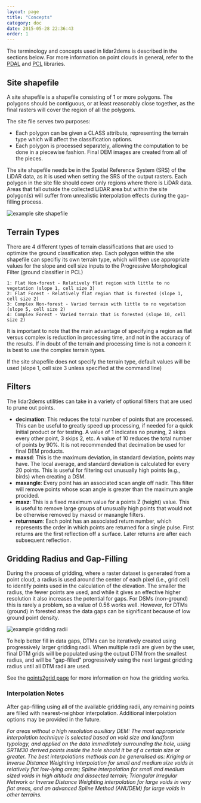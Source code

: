 ```yaml
---
layout: page
title: "Concepts"
category: doc
date: 2015-05-28 22:36:43
order: 1
---
```


The terminology and concepts used in lidar2dems is described in the sections below. For more information on point clouds in general, refer to the [PDAL](http://pdal.io) and [PCL](http://pointclouds.org) libraries.


## Site shapefile
A site shapefile is a shapefile consisting of 1 or more polygons. The polygons should be contiguous, or at least reasonably close together, as the final rasters will cover the region of all the polygons.

The site file serves two purposes:

* Each polygon can be given a CLASS attribute, representing the terrain type which will affect the classification options.
* Each polygon is processed separately, allowing the computation to be done in a piecewise fashion. Final DEM images are created from all of the pieces.

The site shapefile needs be in the Spatial Reference System (SRS) of the LiDAR data, as it is used when setting the SRS of the output rasters. Each polygon in the site file should cover only regions where there is LiDAR data. Areas that fall outside the collected LiDAR area but within the site polygon(s) will suffer from unrealistic interpolation effects during the gap-filling process.

![example site shapefile](/lidar2dems/assets/site.jpg)

## Terrain Types
There are 4 different types of terrain classifications that are used to optimize the ground classification step. Each polygon within the site shapefile can specifiy its own terrain type, which will then use appropriate values for the slope and cell size inputs to the Progressive Morphological Filter (ground classifier in PCL)

    1: Flat Non-forest - Relatively flat region with little to no vegetation (slope 1, cell size 3)
    2: Flat Forest - Relatively flat region that is forested (slope 1, cell size 2)
    3: Complex Non-forest - Varied terrain with little to no vegetation (slope 5, cell size 2)
    4: Complex Forest - Varied terrain that is forested (slope 10, cell size 2)

It is important to note that the main advantage of specifying a region as flat versus complex is reduction in processing time, and not in the accuracy of the results. If in doubt of the terrain and processing time is not a concern it is best to use the complex terrain types.

If the site shapefile does not specify the terrain type, default values will be used (slope 1, cell size 3 unless specified at the command line)


## Filters
The lidar2dems utilities can take in a variety of optional filters that are used to prune out points.

* **decimation**: This reduces the total number of points that are processed. This can be useful to greatly speed up processing, if needed for a quick initial product or for testing. A value of 1 indicates no pruning, 2 skips every other point, 3 skips 2, etc. A value of 10 reduces the total number of points by 90%. It is not recommended that decimation be used for final DEM products.
* **maxsd**: This is the maximum deviation, in standard deviation, points may have. The local average, and standard deviation is calculated for every 20 points. This is useful for filtering out unusually high points (e.g., birds) when creating a DSM.
* **maxangle**: Every point has an associated scan angle off nadir. This filter will remove points whose scan angle is greater than the maximum angle procided.
* **maxz**: This is a fixed maximum value for a points Z (height) value. This is useful to remove large groups of unusually high points that would not be otherwise removed by maxsd or maxangle filters.
* **returnnum**: Each point has an associated return number, which represents the order in which points are returned for a single pulse. First returns are the first reflection off a surface. Later returns are after each subsequent reflection.


## Gridding Radius and Gap-Filling
During the process of gridding, where a raster dataset is generated from a point cloud, a radius is used around the center of each pixel (i.e., grid cell) to identify points used in the calculation of the elevation. The smaller the radius, the fewer points are used, and while it gives an effective higher resolution it also increases the potential for gaps. For DSMs (non-ground) this is rarely a problem, so a value of 0.56 works well. However, for DTMs (ground) in forested areas the data gaps can be significant because of low ground point density. 

![example gridding radii](/lidar2dems/assets/P2G_Figure3.jpg)

To help better fill in data gaps, DTMs can be iteratively created using progressively larger gridding radii. When multiple radii are given by the user, final DTM grids will be populated using the output DTM from the smallest radius, and will be "gap-filled" progressively using the next largest gridding radius until all DTM radii are used.   

See the [points2grid page](http://www.opentopography.org/index.php/Tools/otforge/points2grid) for more information on how the gridding works.


### Interpolation Notes

After gap-filling using all of the available gridding radii, any remaining points are filled with nearest-neighbor interpolation.  Additional interpolation options may be provided in the future.

*For areas without a high resolution auxiliary DEM: The most appropriate interpolation technique is selected based on void size and landform typology, and applied on the data immediately surrounding the hole, using SRTM30 derived points inside the hole should it be of a certain size or greater. The best interpolations methods can be generalised as: Kriging or Inverse Distance Weighting interpolation for small and medium size voids in relatively flat low-lying areas; Spline interpolation for small and medium sized voids in high altitude and dissected terrain; Triangular Irregular Network or Inverse Distance Weighting interpolation for large voids in very flat areas, and an advanced Spline Method (ANUDEM) for large voids in other terrains.*
